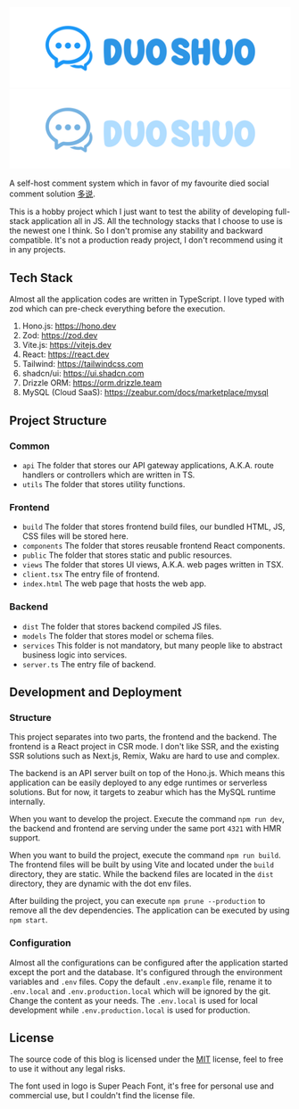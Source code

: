 ![Github Poster](design/duoshuo-github-poster.png#gh-light-mode-only)
![Github Poster](design/duoshuo-github-poster-dark.png#gh-dark-mode-only)

A self-host comment system which in favor of my favourite died social comment
solution [多说](https://github.com/duoshuo).

This is a hobby project which I just want to test the ability of developing full-stack application all in JS.
All the technology stacks that I choose to use is the newest one I think.
So I don't promise any stability and backward compatible.
It's not a production ready project, I don't recommend using it in any projects.

## Tech Stack

Almost all the application codes are written in TypeScript.
I love typed with zod which can pre-check everything before the execution.

1. Hono.js: https://hono.dev
2. Zod: https://zod.dev
3. Vite.js: https://vitejs.dev
4. React: https://react.dev
5. Tailwind: https://tailwindcss.com
6. shadcn/ui: https://ui.shadcn.com
7. Drizzle ORM: https://orm.drizzle.team
8. MySQL (Cloud SaaS): https://zeabur.com/docs/marketplace/mysql

## Project Structure

### Common

- `api` The folder that stores our API gateway applications, A.K.A. route handlers or controllers which are written in
  TS.
- `utils` The folder that stores utility functions.

### Frontend

- `build` The folder that stores frontend build files, our bundled HTML, JS, CSS files will be stored here.
- `components` The folder that stores reusable frontend React components.
- `public` The folder that stores static and public resources.
- `views` The folder that stores UI views, A.K.A. web pages written in TSX.
- `client.tsx` The entry file of frontend.
- `index.html` The web page that hosts the web app.

### Backend

- `dist` The folder that stores backend compiled JS files.
- `models` The folder that stores model or schema files.
- `services` This folder is not mandatory, but many people like to abstract business logic into services.
- `server.ts` The entry file of backend.

## Development and Deployment

### Structure

This project separates into two parts, the frontend and the backend.
The frontend is a React project in CSR mode.
I don't like SSR, and the existing SSR solutions such as Next.js, Remix, Waku are hard to use and complex.

The backend is an API server built on top of the Hono.js.
Which means this application can be easily deployed to any edge runtimes or serverless solutions.
But for now, it targets to zeabur which has the MySQL runtime internally.

When you want to develop the project.
Execute the command `npm run dev`, the backend and frontend are serving under the same port `4321` with HMR support.

When you want to build the project, execute the command `npm run build`.
The frontend files will be built by using Vite and located under the `build` directory, they are static.
While the backend files are located in the `dist` directory, they are dynamic with the dot env files.

After building the project, you can execute `npm prune --production` to remove all the dev dependencies.
The application can be executed by using `npm start`.

### Configuration

Almost all the configurations can be configured after the application started except the port and the database.
It's configured through the environment variables and `.env` files.
Copy the default `.env.example` file,
rename it to `.env.local` and `.env.production.local` which will be ignored by the git.
Change the content as your needs.
The `.env.local` is used for local development while `.env.production.local` is used for production.

## License

The source code of this blog is licensed under the [MIT](./LICENSE) license,
feel to free to use it without any legal risks.

The font used in logo is Super Peach Font,
it's free for personal use and commercial use, but I couldn't find the license file.

